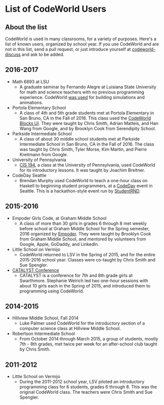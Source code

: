 # List of CodeWorld Users

## About the list

CodeWorld is used in many classrooms, for a variety of purposes.  Here's a list of known users, organized by school year.  If you use CodeWorld and are not in this list, send a pull request, or just introduce yourself at [codeworld-discuss](https://groups.google.com/forum/#!forum/codeworld-discuss) and ask to be added.

## 2016-2017

* Math 6893 at LSU
  * A graduate seminar by Fernando Alegre at Luisiana State University for math and science teachers with no previous programming experience.  CodeWorld [was used](http://magnet.phys.lsu.edu/code/6893/) for building simulations and animations.
* Portola Elementary School
  * A class of 4th and 5th grade students met at Portola Elementary in San Bruno, CA in the Fall of 2016.  This class used the [CodeWorld Blocks UI](http://code.world/blocks).  They were taught by Chris Smith, Adrian Matteis, and Han Wang from Google, and by Brooklyn Cook from Serendipity School.
* Parkside Intermediate School
  * A class of about 30 middle school students met at Parkside Intermediate School in San Bruno, CA in the Fall of 2016.  The class was taught by Chris Smith, Tyler Morse, Kim Martin, and Pierre Kreitmann from Google.
* University of Pennsylvania
  * [CIS 194](http://www.seas.upenn.edu/~cis194/fall16/index.html), a class at the University of Pennsylvania, used CodeWorld for its introductory lessons.  It was taught by Joachim Breitner.
* CodeDay Seattle
  * Brendan Murphy used CodeWorld to teach a one-hour class on Haskell to beginning student programmers, at a [CodeDay](https://codeday.org/) event in Seattle.  This is a hackathon-style event run by [StudentRND](https://srnd.org/).

## 2015-2016

* Empoder Girls Code, at Graham Middle School
  * A class of more than 30 girls in grades 6 through 8 met weekly before school at Graham Middle School for the Spring semester, 2016 organized by [Empoder](http://www.empoder.org).  They were taught by Brooklyn Cook from Graham Middle School, and mentored by volunteers from Google, Apple, GoDaddy, and LinkedIn.
* Little School on Vermijo
  * CodeWorld returned to LSV in the Spring of 2015, and for the entire 2015-2016 school year.  Classes were co-taught by Chris Smith and Sue Spengler.
* [CATALYST Conference](http://www.sccs.swarthmore.edu/org/catalyst/)
  * CATALYST is a conference for 7th and 8th grade girls at Swarthmore.  Stephanie Weirich led two one-hour sessions with about 10 girls each in the Spring of 2015, and introduced them to programming using CodeWorld.

## 2014-2015

* Hillview Middle School, Fall 2014
  * Luke Palmer used CodeWorld for the introductory section of a computer science class at Hillview Middle School.
* Robertson Intermediate School
  * From October 2014 through March 2015, a group of students, mostly 7th - 8th grades, met twice per week for an after-school club taught by Chris Smith.

## 2011-2012

* Little School on Vermijo
  * During the 2011-2012 school year, LSV piloted an introductory programming class for 6 students, grades 6 through 8.  This was the original CodeWorld class.  The teachers were Chris Smith and Sue Spengler.

